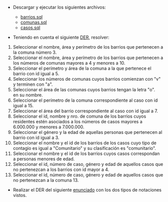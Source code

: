 
- Descargar y ejecutar los siguientes archivos:

	- [barrios.sql](https://github.com/materiasipm/materiasipm.github.io/blob/master/bases/barrios.sql)
	- [comunas.sql](https://github.com/materiasipm/materiasipm.github.io/blob/master/bases/comunas.sql)
	- [casos.sql](https://github.com/materiasipm/materiasipm.github.io/blob/master/bases/casos.sql)

- Teniendo en cuenta el siguiente [DER](https://github.com/materiasipm/materiasipm.github.io/blob/master/bases/ejercicio1.png), resolver:

1. Seleccionar el nombre, área y perímetro de los barrios
que pertenecen a la comuna número 3.
2. Seleccionar el nombre, área y perímetro de los barrios
que pertenecen a los números de comunas mayores a 4 y menores a 10.
3. Seleccionar el perímetro y área de la comuna a la que
pertenece el barrio con id igual a 5.
4. Seleccionar los números de comunas cuyos barrios comienzan con "v" y terminen con "a".
5. Seleccionar el área de las comunas cuyos barrios tengan la letra "o".  
en su nombre.
6. Seleccionar el perímetro de la comuna correspondiente al caso con 
id igual a 15.
7. Seleccionar el área del barrio correspondiente al caso con id igual a 7.
8. Seleccionar el id, nombre y nro. de comuna de los barrios cuyos residentes 
estén asociados a los números de casos mayores a 6.000.000 y menores a 7.000.000. 
9. Seleccionar el género y la edad de aquellas personas que pertenecen
al barrio con id igual a 3.
10. Seleccionar el nombre y el id de los barrios de los casos cuyo tipo de contagio es igual a "Comunitario" y
su clasificación es "comunitario".
11. Seleccionar el nombre y el id de los barrios cuyos casos correspondan
a personas menores de edad.
12. Seleccionar el id, número de caso, género y edad de aquellos
casos que no pertenezcan a los barrios con id mayor a 4.
13. Seleccionar el id, número de caso, género y edad de aquellos
casos que no pertenezcan a la comuna 13.


- Realizar el DER del siguiente [enunciado](https://github.com/materiasipm/materiasipm.github.io/blob/master/bases/ejercicio2.png) con los dos tipos
de notaciones vistos.

